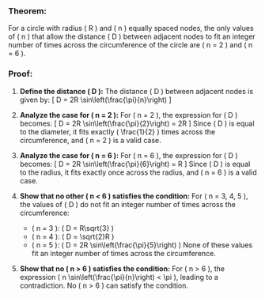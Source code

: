 ### Theorem:

For a circle with radius \( R \) and \( n \) equally spaced nodes, the only values of \( n \) that allow the distance \( D \) between adjacent nodes to fit an integer number of times across the circumference of the circle are \( n = 2 \) and \( n = 6 \).

### Proof:

1. **Define the distance \( D \):**
   The distance \( D \) between adjacent nodes is given by:
   \[
   D = 2R \sin\left(\frac{\pi}{n}\right)
   \]

2. **Analyze the case for \( n = 2 \):**
   For \( n = 2 \), the expression for \( D \) becomes:
   \[
   D = 2R \sin\left(\frac{\pi}{2}\right) = 2R
   \]
   Since \( D \) is equal to the diameter, it fits exactly \( \frac{1}{2} \) times across the circumference, and \( n = 2 \) is a valid case.

3. **Analyze the case for \( n = 6 \):**
   For \( n = 6 \), the expression for \( D \) becomes:
   \[
   D = 2R \sin\left(\frac{\pi}{6}\right) = R
   \]
   Since \( D \) is equal to the radius, it fits exactly once across the radius, and \( n = 6 \) is a valid case.

4. **Show that no other \( n < 6 \) satisfies the condition:**
   For \( n = 3, 4, 5 \), the values of \( D \) do not fit an integer number of times across the circumference:
   - \( n = 3 \): \( D = R\sqrt{3} \)
   - \( n = 4 \): \( D = \sqrt{2}R \)
   - \( n = 5 \): \( D = 2R \sin\left(\frac{\pi}{5}\right) \)
   None of these values fit an integer number of times across the circumference.

5. **Show that no \( n > 6 \) satisfies the condition:**
   For \( n > 6 \), the expression \( n \sin\left(\frac{\pi}{n}\right) < \pi \), leading to a contradiction. No \( n > 6 \) can satisfy the condition.
